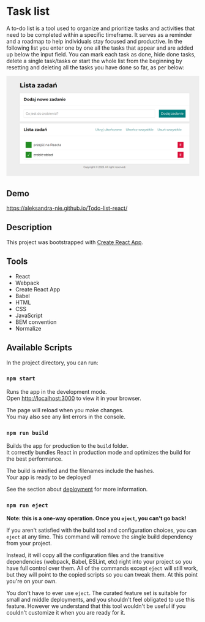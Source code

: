 # Task list

A to-do list is a tool used to organize and prioritize tasks and activities that need to be completed within a specific timeframe. It serves as a reminder and a roadmap to help individuals stay focused and productive.
In the following list you enter one by one all the tasks that appear and are added up below the input field. You can mark each task as done, hide done tasks, delete a single task/tasks or start the whole list from the beginning by resetting and deleting all the tasks you have done so far, as per below:

![todolist-react](images/todolist-react.png)

## Demo

https://aleksandra-nie.github.io/Todo-list-react/

## Description

This project was bootstrapped with [Create React App](https://github.com/facebook/create-react-app).

## Tools

- React
- Webpack
- Create React App
- Babel
- HTML
- CSS
- JavaScript
- BEM convention
- Normalize

## Available Scripts

In the project directory, you can run:

### `npm start`

Runs the app in the development mode.\
Open [http://localhost:3000](http://localhost:3000) to view it in your browser.

The page will reload when you make changes.\
You may also see any lint errors in the console.

### `npm run build`

Builds the app for production to the `build` folder.\
It correctly bundles React in production mode and optimizes the build for the best performance.

The build is minified and the filenames include the hashes.\
Your app is ready to be deployed!

See the section about [deployment](https://facebook.github.io/create-react-app/docs/deployment) for more information.

### `npm run eject`

**Note: this is a one-way operation. Once you `eject`, you can't go back!**

If you aren't satisfied with the build tool and configuration choices, you can `eject` at any time. This command will remove the single build dependency from your project.

Instead, it will copy all the configuration files and the transitive dependencies (webpack, Babel, ESLint, etc) right into your project so you have full control over them. All of the commands except `eject` will still work, but they will point to the copied scripts so you can tweak them. At this point you're on your own.

You don't have to ever use `eject`. The curated feature set is suitable for small and middle deployments, and you shouldn't feel obligated to use this feature. However we understand that this tool wouldn't be useful if you couldn't customize it when you are ready for it.

